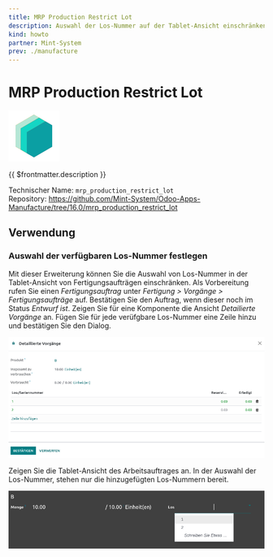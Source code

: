 ```yaml
---
title: MRP Production Restrict Lot
description: Auswahl der Los-Nummer auf der Tablet-Ansicht einschränken.
kind: howto
partner: Mint-System
prev: ./manufacture
---
```


# MRP Production Restrict Lot

![icon_oms_box](attachments/icons_odoo_mint_system.png)

{{ $frontmatter.description }}

Technischer Name: `mrp_production_restrict_lot`\
Repository: <https://github.com/Mint-System/Odoo-Apps-Manufacture/tree/16.0/mrp_production_restrict_lot>

## Verwendung

### Auswahl der verfügbaren Los-Nummer festlegen

Mit dieser Erweiterung können Sie die Auswahl von Los-Nummer in der Tablet-Ansicht von Fertigungsaufträgen einschränken. Als Vorbereitung rufen Sie einen _Fertigungsauftrag_ unter _Fertigung > Vorgänge > Fertigungsaufträge_ auf. Bestätigen Sie den Auftrag, wenn dieser noch im Status _Entwurf ist_. Zeigen Sie für eine Komponente die Ansicht _Detailierte Vorgänge_ an. Fügen Sie für jede verüfgbare Los-Nummer eine Zeile hinzu und bestätigen Sie den Dialog.

![](attachments/MRP%20Production%20Restrict%20Lot%20Detail.png)

Zeigen Sie die Tablet-Ansicht des Arbeitsauftrages an. In der Auswahl der Los-Nummer, stehen nur die hinzugefügten Los-Nummern bereit.

![](attachments/MRP%20Production%20Restrict%20Lot%20Tablet.png)
